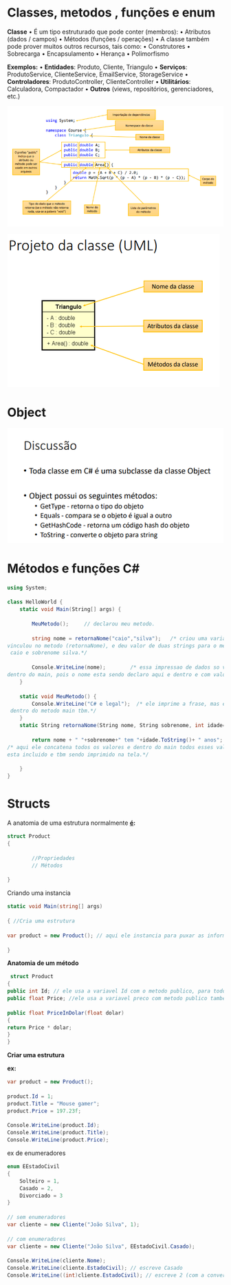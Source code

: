 # Classes, metodos , funções e enum

**Classe**
• É um tipo estruturado que pode conter (membros):
• Atributos (dados / campos)
• Métodos (funções / operações)
• A classe também pode prover muitos outros recursos, tais como:
• Construtores
• Sobrecarga
• Encapsulamento
• Herança
• Polimorfismo

 **Exemplos:**
• **Entidades**: Produto, Cliente, Triangulo
• **Serviços**: ProdutoService, ClienteService, EmailService, StorageService
• **Controladores**: ProdutoController, ClienteController
• **Utilitários**: Calculadora, Compactador
• **Outros** (views, repositórios, gerenciadores, etc.)

![Untitled](Classes%2C%20metodos%20%2C%20funções%20e%20enum%20ee8cbcbcb1d34c2a8f8c4a7da1d054fa/Untitled.png)

![Untitled](Classes%2C%20metodos%20%2C%20funções%20e%20enum%20ee8cbcbcb1d34c2a8f8c4a7da1d054fa/Untitled%201.png)

# Object

![Untitled](Classes%2C%20metodos%20%2C%20funções%20e%20enum%20ee8cbcbcb1d34c2a8f8c4a7da1d054fa/Untitled%202.png)

# Métodos e funções C#

```csharp
using System;

class HelloWorld {
    static void Main(String[] args) {

        MeuMetodo();     // declarou meu metodo.
        
        string nome = retornaNome("caio","silva");   /* criou uma variavel string e 
vinculou no metodo (retornaNome), e deu valor de duas strings para o metodo sendo nome
 caio e sobrenome silva.*/

        Console.WriteLine(nome);        /* essa impressao de dados so vai funcionar 
dentro do main, pois o nome esta sendo declaro aqui e dentro e com valores aqui tbm.*/
    }

    static void MeuMetodo() {
        Console.WriteLine("C# e legal");  /* ele imprime a frase, mas ela poderia esta
 dentro do metodo main tbm.*/
    }
    static String retornaNome(String nome, String sobrenome, int idade=27) {
        
        return nome + " "+sobrenome+" tem "+idade.ToString()+ " anos"; 
/* aqui ele concatena todos os valores e dentro do main todos esses valores 
esta incluido e tbm sendo imprimido na tela.*/
        
    }
}
```

# Structs

A anatomia de uma estrutura normalmente **[é](https://pt.wiktionary.org/wiki/%C3%A9):**

```csharp
struct Product 
{

		//Propriedades
		// Métodos

}
```

Criando uma instancia

```csharp
static void Main(string[] args)

{ //Cria uma estrutura

var product = new Product(); // aqui ele instancia para puxar as informacoes da classe.

}
```

**Anatomia de um método**

```csharp
 struct Product
{
public int Id; // ele usa a variavel Id com o metodo publico, para todos terem acesso. 
public float Price; //ele usa a variavel preco com metodo publico tambem.

public float PriceInDolar(float dolar)
{
return Price * dolar;
}
}
```

**Criar uma estrutura**

**ex:**

```csharp
var product = new Product();

product.Id = 1;
product.Title = "Mouse gamer";
product.Price = 197.23f;

Console.WriteLine(product.Id);
Console.WriteLine(product.Title);
Console.WriteLine(product.Price);
```

ex de enumeradores

```csharp
enum EEstadoCivil
{
	Solteiro = 1,
	Casado = 2,
	Divorciado = 3
}

// sem enumeradores
var cliente = new Cliente("João Silva", 1);

// com enumeradores 
var cliente = new Cliente("João Silva", EEstadoCivil.Casado);

Console.WriteLine(cliente.Nome);
Console.WriteLine(cliente.EstadoCivil); // escreve Casado
Console.WriteLine((int)cliente.EstadoCivil); // escreve 2 (com a conversao implicita)
```
